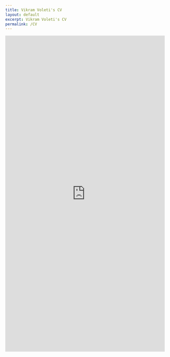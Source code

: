 ```yaml
---
title: Vikram Voleti's CV
layout: default
excerpt: Vikram Voleti's CV
permalink: /CV
---
```


<iframe src="https://voletiv.github.io/docs/cv/Vikram_Voleti_CV.pdf"
    width="100%"
    height="1000px"
    frameborder="0" 
    marginheight="0" 
    marginwidth="0"
    scrolling="auto">
</iframe>
